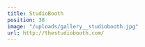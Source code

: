 ```yaml
---
title: StudioBooth
position: 38
image: "/uploads/gallery__studiobooth.jpg"
url: http://thestudiobooth.com/
---
```


